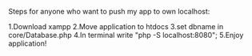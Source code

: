 Steps for anyone who want to push my app to own localhost:

1.Download xampp
2.Move application to htdocs
3.set dbname in core/Database.php
4.In terminal write "php -S localhost:8080";
5.Enjoy application!